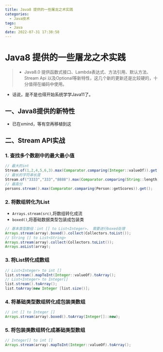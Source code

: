 ```yaml
---
title: Java8 提供的一些屠龙之术实践
categories:
  - Java技术
tags:
  - Java
date: 2022-07-31 17:38:58
---
```


# Java8 提供的一些屠龙之术实践

>- Java8.0 提供函数式接口、Lambda表达式、方法引用、默认方法、Stream Api 以及Optional等新特性，这几个新的更新还是比较硬的，十分值得在编码中使用。
- 话说，是不是也得开始系统学学Java11了。

## 一、Java8提供的新特性
- 已在xmind，等有空再移植到这

## 二、Stream API实战
### 1. 查找多个数剧中的最大最小值
```java
// 最大的int
Stream.of(1,2,4,5,6,3).max(Comparator.comparing(Integer::valueOf)).get();
// 最长的字符串长度
Stream.of("3333","333","8888").max(Comparator.comparing(String::length)).get();
// 最高分
persons.stream().max(Comparator.comparing(Person::getScores)).get();
```

### 2. 将数组转化为List
- `Arrays.stream(src)`,将数组转化成流
- `boxed()`,将基础数据类型包装成包装类

```java
// 基本类型数组：int [] to List<Integer>， 需要进行boxed处理
Arrays.stream(array).boxed().collect(Collectors.toList());
// String [] to List<String>
Arrays.stream(array).collect(Collectors.toList());
Arrays.asList(array);
```

### 3. 将List转化成数组

```java
// List<Integer> to int []
list.stream().mapToInt(Integer::valueOf).toArray();
// List<Integer> to Integer[]
list.stream().toArray();
list.toArray(new Integer [list.size()];
```

### 4. 将基础类型数组转化成包装类数组

```java
// int [] to Integer []
Arrays.stream(array).boxed().toArray(Integer[]::new);
```

### 5. 将包装类数组转化成基础类型数组
```java
// Integer[] to int []
Arrays.stream(array).mapToInt(Integer::valueOf).toArray();
```
